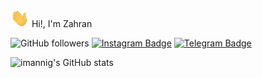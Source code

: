 <img src="https://github.com/lynnnnzx/LynnnnZx/raw/master/wave.gif" width="30px"> Hi!, I'm Zahran </font>

<img alt="GitHub followers" src="https://img.shields.io/github/followers/imannig?style=social">     [![Instagram Badge](https://img.shields.io/badge/Instagram-%40imanniigg-9cf?style=social&logo=instagram&color=<ff69b4>)](https://instagram.com/imanniigg)
[![Telegram Badge](https://img.shields.io/badge/Telegram-%40imannig-9cf?logo=telegram&sytle=social)](https://t.me/imannig)

![imannig's GitHub stats](https://github-readme-stats.vercel.app/api?username=imannig&show_icons=true&theme=tokyonight)
<!---
imannig/imannig is a ✨ special ✨ repository because its `README.md` (this file) appears on your GitHub profile.
You can click the Preview link to take a look at your changes.
--->
